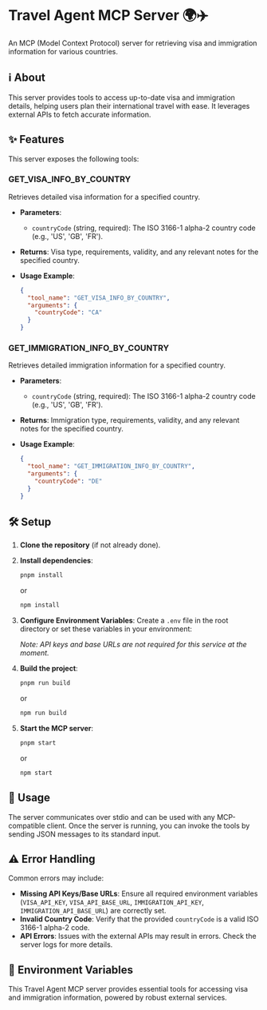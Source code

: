 # Travel Agent MCP Server 🌍✈️

An MCP (Model Context Protocol) server for retrieving visa and immigration information for various countries.

## ℹ️ About

This server provides tools to access up-to-date visa and immigration details, helping users plan their international travel with ease. It leverages external APIs to fetch accurate information.

## ✨ Features

This server exposes the following tools:

### GET_VISA_INFO_BY_COUNTRY

Retrieves detailed visa information for a specified country.

- **Parameters**:

  - `countryCode` (string, required): The ISO 3166-1 alpha-2 country code (e.g., 'US', 'GB', 'FR').

- **Returns**: Visa type, requirements, validity, and any relevant notes for the specified country.

- **Usage Example**:
  ```json
  {
    "tool_name": "GET_VISA_INFO_BY_COUNTRY",
    "arguments": {
      "countryCode": "CA"
    }
  }
  ```

### GET_IMMIGRATION_INFO_BY_COUNTRY

Retrieves detailed immigration information for a specified country.

- **Parameters**:

  - `countryCode` (string, required): The ISO 3166-1 alpha-2 country code (e.g., 'US', 'GB', 'FR').

- **Returns**: Immigration type, requirements, validity, and any relevant notes for the specified country.

- **Usage Example**:
  ```json
  {
    "tool_name": "GET_IMMIGRATION_INFO_BY_COUNTRY",
    "arguments": {
      "countryCode": "DE"
    }
  }
  ```

## 🛠️ Setup

1.  **Clone the repository** (if not already done).
2.  **Install dependencies**:

    ```bash
    pnpm install
    ```

    or

    ```bash
    npm install
    ```

3.  **Configure Environment Variables**:
    Create a `.env` file in the root directory or set these variables in your environment:

    _Note: API keys and base URLs are not required for this service at the moment._

4.  **Build the project**:

    ```bash
    pnpm run build
    ```

    or

    ```bash
    npm run build
    ```

5.  **Start the MCP server**:
    ```bash
    pnpm start
    ```
    or
    ```bash
    npm start
    ```

## 🚀 Usage

The server communicates over stdio and can be used with any MCP-compatible client. Once the server is running, you can invoke the tools by sending JSON messages to its standard input.

## ⚠️ Error Handling

Common errors may include:

- **Missing API Keys/Base URLs**: Ensure all required environment variables (`VISA_API_KEY`, `VISA_API_BASE_URL`, `IMMIGRATION_API_KEY`, `IMMIGRATION_API_BASE_URL`) are correctly set.
- **Invalid Country Code**: Verify that the provided `countryCode` is a valid ISO 3166-1 alpha-2 code.
- **API Errors**: Issues with the external APIs may result in errors. Check the server logs for more details.

## 🔑 Environment Variables

This Travel Agent MCP server provides essential tools for accessing visa and immigration information, powered by robust external services.
